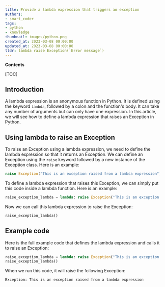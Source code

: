 ```yaml
---
title: Provide a lambda expression that triggers an exception
authors:
- smart_coder
tags:
- python
- knowledge
thumbnail: images/python.png
created_at: 2023-03-08 00:00:00
updated_at: 2023-03-08 00:00:00
tldr: lambda raise Exception(`Error message`)
---
```


**Contents**

[TOC]

## Introduction
A lambda expression is an anonymous function in Python. It is defined using the keyword `lambda`, followed by a colon and the function's body. It can take any number of arguments but can only have one expression. In this article, we will see how to define a lambda expression that raises an Exception in Python.

## Using lambda to raise an Exception
To raise an Exception using a lambda expression, we need to define the lambda expression so that it returns an Exception. We can define an Exception using the `raise` keyword followed by a new instance of the Exception class. Here is an example:

```python
raise Exception("This is an exception raised from a lambda expression")
```

To define a lambda expression that raises this Exception, we can simply put this code inside a lambda function. Here is an example:

```python
raise_exception_lambda = lambda: raise Exception("This is an exception raised from a lambda expression")
```

Now we can call this lambda expression to raise the Exception:

```python
raise_exception_lambda()
```

## Example code
Here is the full example code that defines the lambda expression and calls it to raise an Exception:

```python
raise_exception_lambda = lambda: raise Exception("This is an exception raised from a lambda expression")
raise_exception_lambda()
```

When we run this code, it will raise the following Exception:

```
Exception: This is an exception raised from a lambda expression
```
